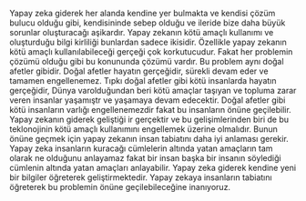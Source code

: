 Yapay zeka giderek her alanda kendine yer bulmakta ve kendisi çözüm bulucu olduğu gibi, kendisininde sebep olduğu ve ileride bize daha büyük sorunlar oluşturacağı aşikardır. Yapay zekanın kötü amaçlı kullanımı ve oluşturduğu bilgi kirliliği bunlardan sadece ikisidir. Özellikle yapay zekanın kötü amaçlı kullanılabileceği gerçeği çok korkutucudur. Fakat her problemin çözümü olduğu gibi bu konununda çözümü vardır. Bu problem aynı doğal afetler gibidir. Doğal afetler hayatın gerçeğidir, sürekli devam eder ve tamamen engellenemez. Tıpkı doğal afetler gibi kötü insanlarda hayatın gerçeğidir, Dünya varolduğundan beri kötü amaçlar taşıyan ve topluma zarar veren insanlar yaşamıştr ve yaşamaya devam edecektir. Doğal afetler gibi kötü insanların varlığı engellenemezdir fakat bu insanların önüne geçilebilir. Yapay zekanın giderek geliştiği ir gerçektir ve bu gelişimlerinden biri de bu teklonojinin kötü amaçlı kullanımını engellemek üzerine olmalıdır. Bunun önüne geçmek için yapay zekanın insan tabiatını daha iyi anlaması gerekir. Yapay zeka insanların kuracağı cümlelerin altında yatan amaçların tam olarak ne olduğunu anlayamaz fakat bir insan başka bir insanın söylediği cümlenin altında yatan amaçları anlayabilir. Yapay zeka giderek kendine yeni bir bilgiler öğreterek geliştirmektedir. Yapay zekaya insanların tabiatını öğreterek bu problemin önüne geçilebileceğine inanıyoruz.
